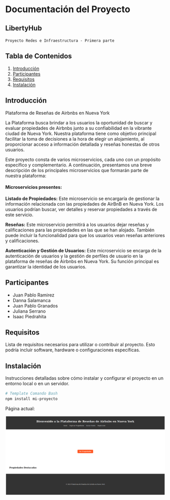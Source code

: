 # Documentación del Proyecto

## LibertyHub

`Proyecto Redes e Infraestructura - Primera parte`
## Tabla de Contenidos

1. [Introducción](#introducción)
2. [Participantes](#participantes)
3. [Requisitos](#requisitos)
4. [Instalación](#instalación)

## Introducción

Plataforma de Reseñas de Airbnbs en Nueva York

La Plataforma busca brindar a los usuarios la oportunidad de buscar y evaluar propiedades de Airbnbs junto a su confiabilidad en la vibrante ciudad de Nueva York. Nuestra plataforma tiene como objetivo principal facilitar la toma de decisiones a la hora de elegir un alojamiento, al proporcionar acceso a información detallada y reseñas honestas de otros usuarios.

Este proyecto consta de varios microservicios, cada uno con un propósito específico y complementario. A continuación, presentamos una breve descripción de los principales microservicios que formarán parte de nuestra plataforma:

#### Microservicios presentes:
**Listado de Propiedades:** Este microservicio se encargaría de gestionar la información relacionada con las propiedades de AirBnB en Nueva York. Los usuarios podrían buscar, ver detalles y reservar propiedades a través de este servicio.

**Reseñas:** Este microservicio permitirá a los usuarios dejar reseñas y calificaciones para las propiedades en las que se han alojado. También puede incluir la funcionalidad para que los usuarios vean reseñas anteriores y calificaciones.

**Autenticación y Gestión de Usuarios:** Este microservicio se encarga de la autenticación de usuarios y la gestión de perfiles de usuario en la plataforma de reseñas de Airbnbs en Nueva York. Su función principal es garantizar la identidad de los usuarios.

## Participantes

- Juan Pablo Ramirez
- Danna Salamanca
- Juan Pablo Granados
- Juliana Serrano
- Isaac Piedrahita

## Requisitos

Lista de requisitos necesarios para utilizar o contribuir al proyecto. Esto podría incluir software, hardware o configuraciones específicas.

## Instalación

Instrucciones detalladas sobre cómo instalar y configurar el proyecto en un entorno local o en un servidor.

```bash
# Template Comando Bash
npm install mi-proyecto
```

Página actual: 

![Captura de pantalla](README.md-data/capturaweb.png) 